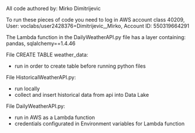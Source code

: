All code authored by: Mirko Dimitrijevic

To run these pieces of code you need to log in AWS account class 40209, User: voclabs/user2428376=Dimitrijevic,_Mirko, Account ID: 550319664291

The Lambda function in the DailyWeatherAPI.py file has a layer containing: pandas, sqlalchemy==1.4.46

File CREATE TABLE weather_data:
- run in order to create table before running python files

File HistoricalWeatherAPI.py:
- run locally
- collect and insert historical data from api into Data Lake

File DailyWeatherAPI.py:
- run in AWS as a Lambda function
- credentials configurated in Environment variables for Lambda function
